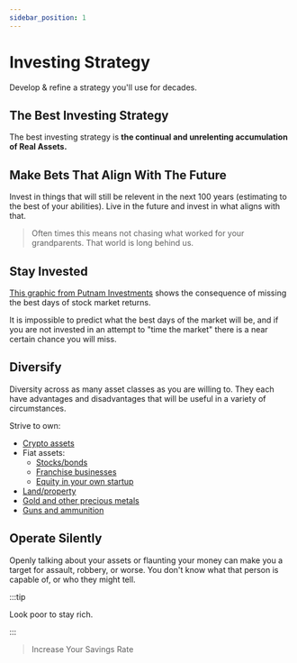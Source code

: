 ```yaml
---
sidebar_position: 1
---
```


# Investing Strategy

Develop & refine a strategy you'll use for decades.

## The Best Investing Strategy

The best investing strategy is **the continual and unrelenting accumulation of Real Assets.**

## Make Bets That Align With The Future

Invest in things that will still be relevent in the next 100 years (estimating to the best of your abilities). Live in the future and invest in what aligns with that.

>Often times this means not chasing what worked for your grandparents. That world is long behind us.

## Stay Invested

[This graphic from Putnam Investments](https://www.putnam.com/literature/pdf/II508-ec7166a52bb89b4621f3d2525199b64b.pdf) shows the consequence of missing the best days of stock market returns. 

It is impossible to predict what the best days of the market will be, and if you are not invested in an attempt to "time the market" there is a near certain chance you will miss.

## Diversify

Diversity across as many asset classes as you are willing to. They each have advantages and disadvantages that will be useful in a variety of circumstances.

Strive to own:
- [Crypto assets](cryptocurrency.md)
- Fiat assets:
  - [Stocks/bonds](stocks-bonds.md)
  - [Franchise businesses](franchises.md)
  - [Equity in your own startup](entrepreneurship.md)
- [Land/property](real-estate.md)
- [Gold and other precious metals](gold.md)
- [Guns and ammunition](guns.md)

## Operate Silently

Openly talking about your assets or flaunting your money can make you a target for assault, robbery, or worse. You don't know what that person is capable of, or who they might tell. 

:::tip

Look poor to stay rich.

:::

>Increase Your Savings Rate